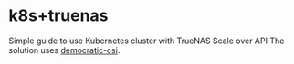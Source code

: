 # k8s+truenas
Simple guide to use Kubernetes cluster with TrueNAS Scale over API 
The solution uses [democratic-csi](https://github.com/democratic-csi/democratic-csi).
